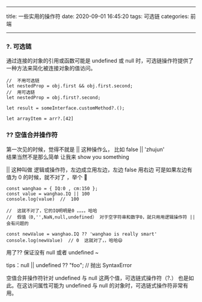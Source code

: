 <!--
 * @Author: your name
 * @Date: 2020-09-01 16:45:20
 * @LastEditTime: 2020-09-09 19:11:41
 * @LastEditors: Please set LastEditors
 * @Description: In User Settings Edit
 * @FilePath: /博客/source/_posts/operator.md
-->

---

title: 一些实用的操作符
date: 2020-09-01 16:45:20
tags: 可选链
categories: 前端

---

### ?. 可选链

通过连接的对象的引用或函数可能是 undefined 或 null 时，可选链操作符提供了一种方法来简化被连接对象的值访问。

```
//  不用可选链
let nestedProp = obj.first && obj.first.second;
//  用可选链
let nestedProp = obj.first?.second;

let result = someInterface.customMethod?.();

let arrayItem = arr?.[42]
```

### ?? 空值合并操作符

第一次见的时候，觉得不就是 || 这种操作么， 比如 false || 'zhujun'  
结果当然不是那么简单
让我来 show you something

|| 这种叫做 逻辑或操作符，左边成立用左边，左边 false 用右边 可是如果左边有值为 0 的时候，就不对了 ，举个 🌰

```
const wanghao = { IQ:0 , cm:150 };
const value = wanghao.IQ || 100
console.log(value)  //  100

//  这就不对了，它的IQ明明是0 。。。。哈哈
//  假值（0,'',NaN,null,undefined） 对于空字符串和数字0，就只用用逻辑操作符 || 会有问题的

const newValue = wanghao.IQ ?? 'wanghao is really smart'
console.log(newValue)  // 0  这就对了，，哈哈😄
```

用了?? 保证没有 null 或者 undefined ~

tips：null || undefined ?? "foo"; // 抛出 SyntaxError

空值合并操作符针对 undefined 与 null 这两个值，可选链式操作符（?.） 也是如此。在这访问属性可能为 undefined 与 null 的对象时，可选链式操作符非常有用。
